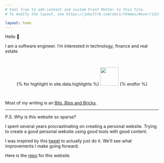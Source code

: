 ```yaml
---
# Feel free to add content and custom Front Matter to this file.
# To modify the layout, see https://jekyllrb.com/docs/themes/#overriding-theme-defaults

layout: home
---
```


Hello 👋

I am a software engineer. I’m interested in technology, finance and real estate.  

<br>

<p align="center">
{% for highlight in site.data.highlights %}
<a href="{{highlight.link}}"><img src="{{highlight.image}}" width="60" height="60"></a>
{% endfor %}
</p>

<br>

Most of my writing is an [Bits, Bips and Bricks](https://www.bitsbipsbricks.com/).

---

P.S. Why is this website so sparse?

I spent several years procrastinating on creating a personal website. Trying to create a good personal website using good tools with good content.

I was inspired by this [tweet](https://twitter.com/RamVasuthevan/status/1589036193966329856?s=20&t=ugmG3OLXRUIKGov6VA4zEQ) to actually just do it. We’ll see what improvements I make going forward.

Here is the [repo](https://github.com/RamVasuthevan/Personal-Website) for this website.
